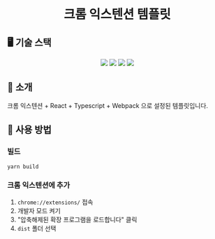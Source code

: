 
<div align="center">

# 크롬 익스텐션 템플릿

</div>

## 🖥 기술 스택
<div align="center">
  <img src="https://img.shields.io/badge/React-41BADB?style=flat-square&logo=react&logoColor=white" />
  <img src="https://img.shields.io/badge/Webpack-8DD6F9?style=flat-square&logo=webpack&logoColor=black" />
  <img src="https://img.shields.io/badge/Typescript-3178C6?style=flat-square&logo=typescript&logoColor=white" />
  <img src="https://img.shields.io/badge/Chrome-4285F4?style=flat-square&logo=googlechrome&logoColor=white" />
</div>

## 👋 소개 

크롬 익스텐션 + React + Typescript + Webpack
으로 설정된 템플릿입니다.

## 🌳 사용 방법

### 빌드
```
yarn build
```

### 크롬 익스텐션에 추가
1. `chrome://extensions/` 접속
2. 개발자 모드 켜기
3. "압축해제된 확장 프로그램을 로드합니다" 클릭
4. `dist` 폴더 선택
